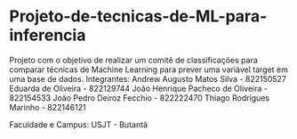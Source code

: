 # Projeto-de-tecnicas-de-ML-para-inferencia
Projeto com o objetivo de realizar um comitê de classificações para comparar técnicas de Machine Learning para prever uma variável target em uma base de dados.
Integrantes:
Andrew Augusto Matos Silva - 822150527
Eduarda de Oliveira - 822129744
João Henrique Pacheco de Oliveira - 822154533
João Pedro Deiroz Fecchio - 822222470
Thiago Rodrigues Marinho - 822146121

Faculdade e Campus: 
USJT - Butantã
